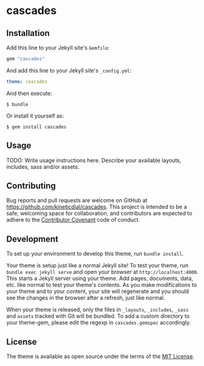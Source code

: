 # cascades


## Installation

Add this line to your Jekyll site's `Gemfile`:

```ruby
gem "cascades"
```

And add this line to your Jekyll site's `_config.yml`:

```yaml
theme: cascades
```

And then execute:

    $ bundle

Or install it yourself as:

    $ gem install cascades

## Usage

TODO: Write usage instructions here. Describe your available layouts, includes, sass and/or assets.

## Contributing

Bug reports and pull requests are welcome on GitHub at https://github.com/kineticdial/cascades. This project is intended to be a safe, welcoming space for collaboration, and contributors are expected to adhere to the [Contributor Covenant](http://contributor-covenant.org) code of conduct.

## Development

To set up your environment to develop this theme, run `bundle install`.

Your theme is setup just like a normal Jekyll site! To test your theme, run `bundle exec jekyll serve` and open your browser at `http://localhost:4000`. This starts a Jekyll server using your theme. Add pages, documents, data, etc. like normal to test your theme's contents. As you make modifications to your theme and to your content, your site will regenerate and you should see the changes in the browser after a refresh, just like normal.

When your theme is released, only the files in `_layouts`, `_includes`, `_sass` and `assets` tracked with Git will be bundled.
To add a custom directory to your theme-gem, please edit the regexp in `cascades.gemspec` accordingly.

## License

The theme is available as open source under the terms of the [MIT License](https://opensource.org/licenses/MIT).

